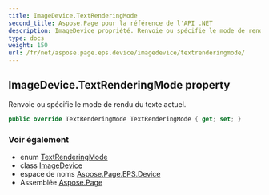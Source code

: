 ```yaml
---
title: ImageDevice.TextRenderingMode
second_title: Aspose.Page pour la référence de l'API .NET
description: ImageDevice propriété. Renvoie ou spécifie le mode de rendu du texte actuel.
type: docs
weight: 150
url: /fr/net/aspose.page.eps.device/imagedevice/textrenderingmode/
---
```

## ImageDevice.TextRenderingMode property

Renvoie ou spécifie le mode de rendu du texte actuel.

```csharp
public override TextRenderingMode TextRenderingMode { get; set; }
```

### Voir également

* enum [TextRenderingMode](../../../aspose.page/textrenderingmode/)
* class [ImageDevice](../)
* espace de noms [Aspose.Page.EPS.Device](../../imagedevice/)
* Assemblée [Aspose.Page](../../../)


